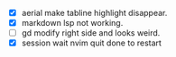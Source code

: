 - [x] aerial make tabline highlight disappear.
- [x] markdown lsp not working.
- [ ] <leader>gd modify right side and looks weird.
- [x] session wait nvim quit done to restart
